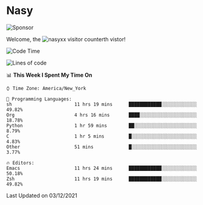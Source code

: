 # Nasy

<!--
<p align="center">
<img height="200" src="https://github-readme-stats.vercel.app/api?username=nasyxx&count_private=true&show_icons=true&theme=dracula&include_all_commits=true"/>
<img height="200" src="https://github-readme-stats.vercel.app/api/top-langs/?username=nasyxx&theme=dracula&hide=html,jupyter+notebook&count_private=true&show_icons=true"/>
</p>

  
----------------
-->

![Sponsor](https://img.shields.io/static/v1.svg?label=Sponsor&message=%E2%9D%A4&logo=GitHub&style=flat&color=pink)
 
Welcome, the ![nasyxx visitor counter](https://count.getloli.com/get/@nasyxx?theme=rule34)th vistor!
 
<!--START_SECTION:waka-->
![Code Time](http://img.shields.io/badge/Code%20Time-1%2C517%20hrs%2014%20mins-blue)

![Lines of code](https://img.shields.io/badge/From%20Hello%20World%20I%27ve%20Written-5%20Million%20lines%20of%20code-blue)

📊 **This Week I Spent My Time On** 

```text
⌚︎ Time Zone: America/New_York

💬 Programming Languages: 
sh                       11 hrs 19 mins      ████████████░░░░░░░░░░░░░   49.82% 
Org                      4 hrs 16 mins       ████░░░░░░░░░░░░░░░░░░░░░   18.78% 
Python                   1 hr 59 mins        ██░░░░░░░░░░░░░░░░░░░░░░░   8.79% 
C                        1 hr 5 mins         █░░░░░░░░░░░░░░░░░░░░░░░░   4.83% 
Other                    51 mins             █░░░░░░░░░░░░░░░░░░░░░░░░   3.77%

🔥 Editors: 
Emacs                    11 hrs 24 mins      ████████████░░░░░░░░░░░░░   50.18% 
Zsh                      11 hrs 19 mins      ████████████░░░░░░░░░░░░░   49.82%

```


 Last Updated on 03/12/2021
<!--END_SECTION:waka-->

<!-- ![visitors](https://visitor-badge.laobi.icu/badge?page_id=nasyxx.nasyxx) -->

